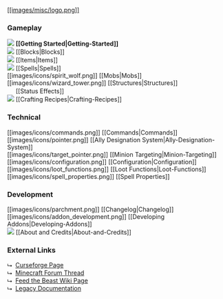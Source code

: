[[[images/misc/logo.png]]](https://github.com/Electroblob77/Wizardry/wiki)
### Gameplay
![](https://github.com/Electroblob77/Wizardry/blob/1.12.2/src/main/resources/assets/ebwizardry/textures/items/wizard_handbook.png) **[[Getting Started|Getting-Started]]**  
![](https://github.com/Electroblob77/Wizardry/blob/1.12.2/src/main/resources/assets/ebwizardry/textures/items/transportation_stone.png) [[Blocks|Blocks]]  
![](https://github.com/Electroblob77/Wizardry/blob/1.12.2/src/main/resources/assets/ebwizardry/textures/items/wand_master.png) [[Items|Items]]  
![](https://github.com/Electroblob77/Wizardry/blob/1.12.2/src/main/resources/assets/ebwizardry/textures/items/spell_book.png) [[Spells|Spells]]  
[[images/icons/spirit_wolf.png]] [[Mobs|Mobs]]  
[[images/icons/wizard_tower.png]] [[Structures|Structures]]  
<img src="https://github.com/Electroblob77/Wizardry/blob/1.12.2/src/main/resources/assets/ebwizardry/textures/gui/potion_icon_frost.png" alt="" width=16 height=16> [[Status Effects]]  
![](https://github.com/Electroblob77/Wizardry/blob/1.12.2/src/main/resources/assets/ebwizardry/textures/items/scroll.png) [[Crafting Recipes|Crafting-Recipes]]  
### Technical
[[images/icons/commands.png]] [[Commands|Commands]]  
[[images/icons/pointer.png]] [[Ally Designation System|Ally-Designation-System]]  
[[images/icons/target_pointer.png]] [[Minion Targeting|Minion-Targeting]]  
[[images/icons/configuration.png]] [[Configuration|Configuration]]  
[[images/icons/loot_functions.png]] [[Loot Functions|Loot-Functions]]  
[[images/icons/spell_properties.png]] [[Spell Properties]]
### Development
[[images/icons/parchment.png]] [[Changelog|Changelog]]  
[[images/icons/addon_development.png]] [[Developing Addons|Developing-Addons]]  
![](https://github.com/Electroblob77/Wizardry/blob/1.12.2/src/main/resources/assets/ebwizardry/textures/items/crystal_magic.png) [[About and Credits|About-and-Credits]]  
### External Links
&#x2ba1;&nbsp; [Curseforge Page](https://www.curseforge.com/minecraft/mc-mods/electroblobs-wizardry)  
&#x2ba1;&nbsp; [Minecraft Forum Thread](https://www.minecraftforum.net/forums/mapping-and-modding-java-edition/minecraft-mods/2818029-electroblobs-wizardry-the-expandable-rpg-magic-mod)  
&#x2ba1;&nbsp; [Feed the Beast Wiki Page](https://ftb.gamepedia.com/Electroblob%27s_Wizardry)  
&#x2ba1;&nbsp; [Legacy Documentation](https://legacy.curseforge.com/minecraft/mc-mods/electroblobs-wizardry/pages/index)
